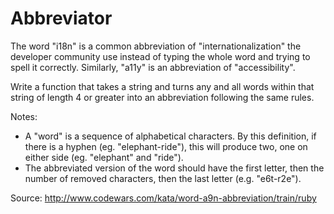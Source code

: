 # Abbreviator

The word "i18n" is a common abbreviation of "internationalization" the developer community use instead of typing the whole word and trying to spell it correctly. Similarly, "a11y" is an abbreviation of "accessibility".

Write a function that takes a string and turns any and all words within that string of length 4 or greater into an abbreviation following the same rules.

Notes:

- A "word" is a sequence of alphabetical characters. By this definition, if there is a hyphen (eg. "elephant-ride"), this will produce two, one on either side (eg. "elephant" and "ride").
- The abbreviated version of the word should have the first letter, then the number of removed characters, then the last letter (e.g. "e6t-r2e").

Source: http://www.codewars.com/kata/word-a9n-abbreviation/train/ruby
